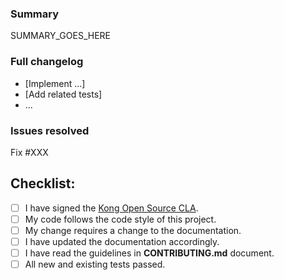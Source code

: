 <!--
NOTE: Please read the CONTRIBUTING.md guidelines before submitting your patch,
and ensure you followed them all:
https://github.com/Kong/kong/blob/master/CONTRIBUTING.md#contributing
-->

### Summary

SUMMARY_GOES_HERE

### Full changelog

* [Implement ...]
* [Add related tests]
* ...

### Issues resolved

Fix #XXX

## Checklist:

<!--- Put an `x` in all the boxes that apply. -->

- [ ] I have signed the [Kong Open Source CLA](https://cla-assistant.io/Kong/kong).
- [ ] My code follows the code style of this project.
- [ ] My change requires a change to the documentation.
- [ ] I have updated the documentation accordingly.
- [ ] I have read the guidelines in **CONTRIBUTING.md** document.
- [ ] All new and existing tests passed.
